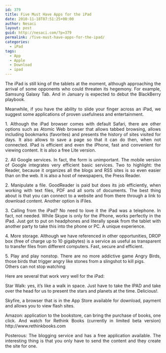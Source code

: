 ```yaml
---
id: 379
title: Five Must Have Apps for the iPad
date: 2010-11-18T07:51:25+00:00
author: Nesaci
layout: post
guid: http://nesaci.com/?p=379
permalink: /five-must-have-apps-for-the-ipad/
categories:
  - iPad
tags:
  - App
  - Apple
  - Download
  - ipad
---
```

<p style="text-align: justify;">
  The iPad is still king of the tablets at the moment, although approaching the arrival of some opponents who could threaten its hegemony. For example, Samsung Galaxy Tab. And in January is expected to debut the BlackBerry playbook.
</p>

<p style="text-align: justify;">
  Meanwhile, if you have the ability to slide your finger across an iPad, we suggest some applications of proven usefulness and entertainment.
</p>

<p style="text-align: justify;">
  1. Although the iPad browser comes with default Safari, there are other options such as Atomic Web browser that allows tabbed browsing, allows including bookmarks (favorites) and presents the history of sites visited for days. It also allows to save a page so that it can do then, when not connected. IPad is efficient and even the iPhone, fast and convenient for viewing content. It is also a free Lite version.
</p>

<p style="text-align: justify;">
  2. All Google services. In fact, the form is unimportant. The mobile version of Google integrates very efficient basic services. Two to highlight: the Reader, because it organizes all the blogs and RSS sites is so even easier than on the web. It is also a host of newspapers, the Press Reader.
</p>

<p style="text-align: justify;">
  2. Manipulate a file. GoodReader is paid but does its job efficiently, when working with text files, PDF and all sorts of documents. The best thing about is that you can connect to a website and from there through a link to download content. Another option is iFiles.
</p>

<p style="text-align: justify;">
  3. Calling from the iPad? No need to love it the iPad was a telephone. In fact, not needed. While Skype is only for the iPhone, works perfectly in the iPad. Just got to put on headphones and literally speak from the tablet with another party to take this into the phone or PC. A unique experience.
</p>

<p style="text-align: justify;">
  4. More storage. Although we have referenced in other opportunities, DROP box (free of charge up to 10 gigabytes) is a service as useful as transparent to transfer files from different computers. Fast, secure and efficient.
</p>

<p style="text-align: justify;">
  5. Play and play nonstop. There are no more addictive game Angry Birds, those birds that trigger angry like stones from a slingshot to kill pigs.<br /> Others can not stop watching
</p>

<p style="text-align: justify;">
  Here are several that work very well for the iPad:
</p>

<p style="text-align: justify;">
  Star Walk: yes, it&#8217;s like a walk in space. Just have to take the IPAD and take over the head for us to present the stars and planets at the time. Delicious!.
</p>

<p style="text-align: justify;">
  Skyfire, a browser that is in the App Store available for download, payment and allows you to view flash sites.
</p>

<p style="text-align: justify;">
  Amazon: application to the bookstore, can bring the purchase of books, one click. And watch for Rethink Books (currently in limited beta version) http://www.rethinkbooks.com
</p>

<p style="text-align: justify;">
  Posterous: The blogging service and has a free application available. The interesting thing is that you only have to send the content and they create the site for one.
</p>